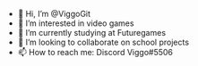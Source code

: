 - 👋 Hi, I’m @ViggoGit
- 👀 I’m interested in video games
- 🌱 I’m currently studying at Futuregames
- 💞️ I’m looking to collaborate on school projects
- 📫 How to reach me: Discord Viggo#5506

<!---
ViggoGit/ViggoGit is a ✨ special ✨ repository because its `README.md` (this file) appears on your GitHub profile.
You can click the Preview link to take a look at your changes.
--->
